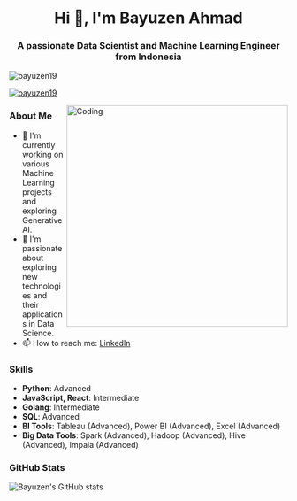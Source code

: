 <h1 align="center">Hi 👋, I'm Bayuzen Ahmad</h1>
<h3 align="center">A passionate Data Scientist and Machine Learning Engineer from Indonesia</h3>
<p align="left"> <img src="https://komarev.com/ghpvc/?username=bayuzen19&label=Profile%20views&color=0e75b6&style=flat" alt="bayuzen19" /> </p>
<p align="left"> <a href="https://github.com/ryo-ma/github-profile-trophy"><img src="https://github-profile-trophy.vercel.app/?username=bayuzen19" alt="bayuzen19" /></a> </p>

<img align="right" alt="Coding" width="400" src="https://assets-global.website-files.com/5c19100c2b50073e6ee69da1/60d35967a853a1b14851703b_All%20the%20data%20(1).gif" />

### About Me

- 🔭 I'm currently working on various Machine Learning projects and exploring Generative AI.
- 🌱 I'm passionate about exploring new technologies and their applications in Data Science.
- 📫 How to reach me: [LinkedIn](https://www.linkedin.com/in/bayuzenahmad/)

### Skills

- **Python**: Advanced
- **JavaScript, React**: Intermediate
- **Golang**: Intermediate
- **SQL**: Advanced
- **BI Tools**: Tableau (Advanced), Power BI (Advanced), Excel (Advanced)
- **Big Data Tools**: Spark (Advanced), Hadoop (Advanced), Hive (Advanced), Impala (Advanced)

### GitHub Stats

![Bayuzen's GitHub stats](https://github-readme-stats.vercel.app/api?username=bayuzen19&show_icons=true&theme=radical)
